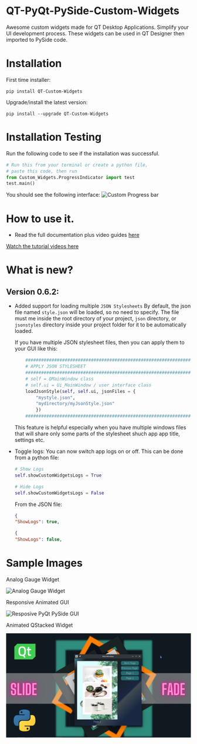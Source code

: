 # QT-PyQt-PySide-Custom-Widgets
Awesome custom widgets made for QT Desktop Applications. Simplify your UI development process. These widgets can be used in QT Designer then imported to PySide code.

# Installation 
First time installer:
```
pip install QT-Custom-Widgets
```
Upgrade/install the latest version:
```
pip install --upgrade QT-Custom-Widgets
```

# Installation Testing
Run the following code to see if the installation was successful.

```python
# Run this from your terminal or create a python file, 
# paste this code, then run
from Custom_Widgets.ProgressIndicator import test
test.main()
```

You should see the following interface:
![Custom Progress bar](https://github.com/KhamisiKibet/QT-PyQt-PySide-Custom-Widgets/blob/main/images/Screenshot.png?raw=true)

# How to use it.
- Read the full documentation plus video guides [here](https://khamisikibet.github.io/QT-PyQt-PySide-Custom-Widgets/) 

[Watch the tutorial videos here](https://www.youtube.com/watch?v=21Qt9p_F7Ts&list=PLJ8t3BKaQLhPKj9Mx08WAwvz7TGskefbK)

# What is new?
## Version 0.6.2:
- Added support for loading multiple ``JSON Stylesheets``
    By default, the json file named ``style.json`` will be loaded, so no need to specify. The file must me inside the root directory of your project, ``json`` directory, or ``jsonstyles`` directory inside your project folder for it to be automatically loaded.
    
    If you have multiple JSON stylesheet files, then you can apply them to your GUI like this:
    ```python
        ########################################################################
        # APPLY JSON STYLESHEET
        ########################################################################
        # self = QMainWindow class
        # self.ui = Ui_MainWindow / user interface class
        loadJsonStyle(self, self.ui, jsonFiles = {
            "mystyle.json",
            "mydirectory/myJsonStyle.json"
            })
        ########################################################################
    ```
    This feature is helpful especially when you have multiple windows files that will share only some parts of the stylesheet shuch app app title, settings etc.
    
- Toggle logs:
    You can now switch app logs on or off.
    This can be done from a python file:
    ```python
    # Show Logs
    self.showCustomWidgetsLogs = True
    ```
    ```python
    # Hide Logs
    self.showCustomWidgetsLogs = False
    ```
    From the JSON file:
    ```json
    {
    "ShowLogs": true,
    ```
    ```json
    {
    "ShowLogs": false,
    ```

# Sample Images

Analog Gauge Widget

![Analog Gauge Widget](https://github.com/KhamisiKibet/QT-PyQt-PySide-Custom-Widgets/blob/main/images/analog_qt_widget.png?raw=true)

Responsive Animated GUI

![Resposive PyQt PySide GUI](https://github.com/KhamisiKibet/QT-PyQt-PySide-Custom-Widgets/blob/main/images/responsive-qt-gui-python-intarface.png?raw=true)

Animated QStacked Widget

![Custom QStacked Widgets](https://github.com/KhamisiKibet/QT-PyQt-PySide-Custom-Widgets/blob/main/images/qstacked.png?raw=true)